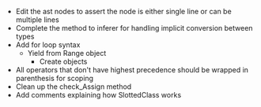 - Edit the ast nodes to assert the node is either single line or can be multiple lines
- Complete the method to inferer for handling implicit conversion between types 
- Add for loop syntax
  - Yield from Range object
    - Create objects 
- All operators that don't have highest precedence should be wrapped in parenthesis for scoping
- Clean up the check_Assign method
- Add comments explaining how SlottedClass works
